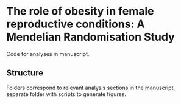 # The role of obesity in female reproductive conditions: A Mendelian Randomisation Study
Code for analyses in manuscript.

## Structure
Folders correspond to relevant analysis sections in the manuscript, separate folder with scripts to generate figures. 
